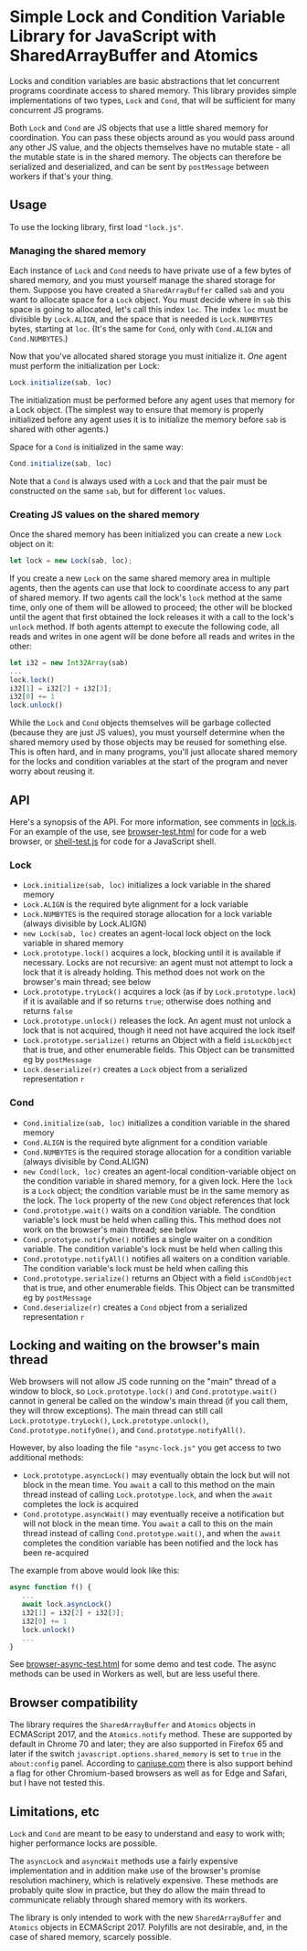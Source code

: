 # Simple Lock and Condition Variable Library for JavaScript with SharedArrayBuffer and Atomics

Locks and condition variables are basic abstractions that let concurrent programs coordinate access to shared memory.  This library provides simple implementations of two types, `Lock` and `Cond`, that will be sufficient for many concurrent JS programs.

Both `Lock` and `Cond` are JS objects that use a little shared memory for coordination.  You can pass these objects around as you would pass around any other JS value, and the objects themselves have no mutable state - all the mutable state is in the shared memory.  The objects can therefore be serialized and deserialized, and can be sent by `postMessage` between workers if that's your thing.

## Usage

To use the locking library, first load `"lock.js"`.

### Managing the shared memory

Each instance of `Lock` and `Cond` needs to have private use of a few bytes of shared memory, and you must yourself manage the shared storage for them.  Suppose you have created a `SharedArrayBuffer` called `sab` and you want to allocate space for a `Lock` object.  You must decide where in `sab` this space is going to allocated, let's call this index `loc`.  The index `loc` must be divisible by `Lock.ALIGN`, and the space that is needed is `Lock.NUMBYTES` bytes, starting at `loc`.  (It's the same for `Cond`, only with `Cond.ALIGN` and `Cond.NUMBYTES`.)

Now that you've allocated shared storage you must initialize it.  *One* agent must perform the initialization per Lock:
```js
Lock.initialize(sab, loc)
```
The initialization must be performed before any agent uses that memory for a Lock object.  (The simplest way to ensure that memory is properly initialized before any agent uses it is to initialize the memory before `sab` is shared with other agents.)

Space for a `Cond` is initialized in the same way:
```js
Cond.initialize(sab, loc)
```
Note that a `Cond` is always used with a `Lock` and that the pair must be constructed on the same `sab`, but for different `loc` values.

### Creating JS values on the shared memory

Once the shared memory has been initialized you can create a new `Lock` object on it:
```js
let lock = new Lock(sab, loc);
```
If you create a new `Lock` on the same shared memory area in multiple agents, then the agents can use that lock to coordinate access to any part of shared memory.  If two agents call the lock's `lock` method at the same time, only one of them will be allowed to proceed; the other will be blocked until the agent that first obtained the lock releases it with a call to the lock's `unlock` method.  If both agents attempt to execute the following code, all reads and writes in one agent will be done before all reads and writes in the other:
```js
let i32 = new Int32Array(sab)
...
lock.lock()
i32[1] = i32[2] + i32[3];
i32[0] += 1
lock.unlock()
```

While the `Lock` and `Cond` objects themselves will be garbage collected (because they are just JS values), you must yourself determine when the shared memory used by those objects may be reused for something else.  This is often hard, and in many programs, you'll just allocate shared memory for the locks and condition variables at the start of the program and never worry about reusing it.

## API

Here's a synopsis of the API.  For more information, see comments in [lock.js](lock.js).  For an example of the use, see [browser-test.html](browser-test.html) for code for a web browser, or [shell-test.js](shell-test.js) for code for a JavaScript shell.

### Lock

* `Lock.initialize(sab, loc)` initializes a lock variable in the shared memory
* `Lock.ALIGN` is the required byte alignment for a lock variable
* `Lock.NUMBYTES` is the required storage allocation for a lock variable (always divisible by Lock.ALIGN)
* `new Lock(sab, loc)` creates an agent-local lock object on the lock variable in shared memory
* `Lock.prototype.lock()` acquires a lock, blocking until it is available if necessary.  Locks are not recursive: an agent must not attempt to lock a lock that it is already holding.  This method does not work on the browser's main thread; see below
* `Lock.prototype.tryLock()` acquires a lock (as if by `Lock.prototype.lock`) if it is available and if so returns `true`; otherwise does nothing and returns `false`
* `Lock.prototype.unlock()` releases the lock.  An agent must not unlock a lock that is not acquired, though it need not have acquired the lock itself
* `Lock.prototype.serialize()` returns an Object with a field `isLockObject` that is true, and other enumerable fields.  This Object can be transmitted eg by `postMessage`
* `Lock.deserialize(r)` creates a `Lock` object from a serialized representation `r`

### Cond

* `Cond.initialize(sab, loc)` initializes a condition variable in the shared memory
* `Cond.ALIGN` is the required byte alignment for a condition variable
* `Cond.NUMBYTES` is the required storage allocation for a condition variable (always divisible by Cond.ALIGN)
* `new Cond(lock, loc)` creates an agent-local condition-variable object on the condition variable in shared memory, for a given lock.  Here the `lock` is a `Lock` object; the condition variable must be in the same memory as the lock.  The `lock` property of the new `Cond` object references that lock
* `Cond.prototype.wait()` waits on a condition variable.  The condition variable's lock must be held when calling this.  This method does not work on the browser's main thread; see below
* `Cond.prototype.notifyOne()` notifies a single waiter on a condition variable.  The condition variable's lock must be held when calling this
* `Cond.prototype.notifyAll()` notifies all waiters on a condition variable.  The condition variable's lock must be held when calling this
* `Cond.prototype.serialize()` returns an Object with a field `isCondObject` that is true, and other enumerable fields.  This Object can be transmitted eg by `postMessage`
* `Cond.deserialize(r)` creates a `Cond` object from a serialized representation `r`

## Locking and waiting on the browser's main thread

Web browsers will not allow JS code running on the "main" thread of a window to block, so `Lock.prototype.lock()` and `Cond.prototype.wait()` cannot in general be called on the window's main thread (if you call them, they will throw exceptions).  The main thread can still call `Lock.prototype.tryLock()`, `Lock.prototype.unlock()`, `Cond.prototype.notifyOne()`, and `Cond.prototype.notifyAll()`.

However, by also loading the file `"async-lock.js"` you get access to two additional methods:

* `Lock.prototype.asyncLock()` may eventually obtain the lock but will not block in the mean time.  You `await` a call to this method on the main thread instead of calling `Lock.prototype.lock`, and when the `await` completes the lock is acquired
* `Cond.prototype.asyncWait()` may eventually receive a notification but will not block in the mean time.  You `await` a call to this on the main thread instead of calling `Cond.prototype.wait()`, and when the `await` completes the condition variable has been notified and the lock has been re-acquired

The example from above would look like this:
```js
async function f() {
   ...
   await lock.asyncLock()
   i32[1] = i32[2] + i32[3];
   i32[0] += 1
   lock.unlock()
   ...
}
```
See [browser-async-test.html](browser-async-test.html) for some demo and test code.  The async methods can be used in Workers as well, but are less useful there.

## Browser compatibility

The library requires the `SharedArrayBuffer` and `Atomics` objects in ECMAScript 2017, and the `Atomics.notify` method.  These are supported by default in Chrome 70 and later; they are also supported in Firefox 65 and later if the switch `javascript.options.shared_memory` is set to `true` in the `about:config` panel.  According to [caniuse.com](https://caniuse.com/#search=Shared%20Array) there is also support behind a flag for other Chromium-based browsers as well as for Edge and Safari, but I have not tested this. 

## Limitations, etc

`Lock` and `Cond` are meant to be easy to understand and easy to work with; higher performance locks are possible.

The `asyncLock` and `asyncWait` methods use a fairly expensive implementation and in addition make use of the browser's promise resolution machinery, which is relatively expensive.  These methods are probably quite slow in practice, but they do allow the main thread to communicate reliably through shared memory with its workers.

The library is only intended to work with the new `SharedArrayBuffer` and `Atomics` objects in ECMAScript 2017.  Polyfills are not desirable, and, in the case of shared memory, scarcely possible.
